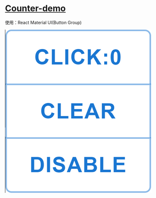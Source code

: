 # <a href="https://ming-hc.github.io/Counter-demo/">Counter-demo</a>
<p>使用：React Material UI(Button Group)</p>
<img src="https://github.com/Ming-HC/Counter-demo/blob/69096a2f9f1ee4f1ba4718c4479aa66ed4e93748/counter-demo.png" />
